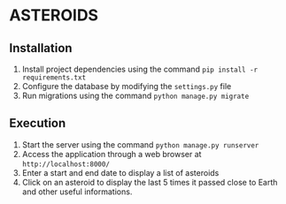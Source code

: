 # ASTEROIDS




## Installation
1. Install project dependencies using the command `pip install -r requirements.txt`
2. Configure the database by modifying the `settings.py` file 
3. Run migrations using the command `python manage.py migrate`

## Execution
1. Start the server using the command `python manage.py runserver`
2. Access the application through a web browser at `http://localhost:8000/`
3. Enter a start and end date to display a list of asteroids
4. Click on an asteroid to display the last 5 times it passed close to Earth and other useful informations.

